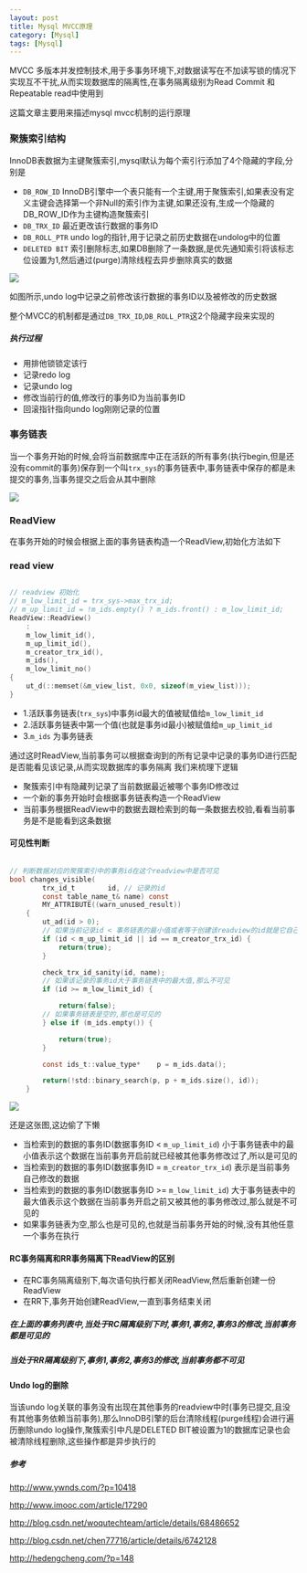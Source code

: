 ```yaml
---
layout: post
title: Mysql MVCC原理
category: [Mysql]
tags: [Mysql]
---
```


MVCC 多版本并发控制技术,用于多事务环境下,对数据读写在不加读写锁的情况下实现互不干扰,从而实现数据库的隔离性,在事务隔离级别为Read Commit 和 Repeatable read中使用到

这篇文章主要用来描述mysql mvcc机制的运行原理

### 聚簇索引结构

InnoDB表数据为主键聚簇索引,mysql默认为每个索引行添加了4个隐藏的字段,分别是

* ```DB_ROW_ID``` InnoDB引擎中一个表只能有一个主键,用于聚簇索引,如果表没有定义主键会选择第一个非Null的索引作为主键,如果还没有,生成一个隐藏的DB_ROW_ID作为主键构造聚簇索引
* ```DB_TRX_ID``` 最近更改该行数据的事务ID
* ```DB_ROLL_PTR``` undo log的指针,用于记录之前历史数据在undolog中的位置
* ```DELETED BIT``` 索引删除标志,如果DB删除了一条数据,是优先通知索引将该标志位设置为1,然后通过(purge)清除线程去异步删除真实的数据

![](http://pic.woowen.com/mvcc3.png)

如图所示,undo log中记录之前修改该行数据的事务ID以及被修改的历史数据

整个MVCC的机制都是通过```DB_TRX_ID```,```DB_ROLL_PTR```这2个隐藏字段来实现的

##### 执行过程

* 用排他锁锁定该行
* 记录redo log
* 记录undo log
* 修改当前行的值,修改行的事务ID为当前事务ID
* 回滚指针指向undo log刚刚记录的位置

### 事务链表

当一个事务开始的时候,会将当前数据库中正在活跃的所有事务(执行begin,但是还没有commit的事务)保存到一个叫```trx_sys```的事务链表中,事务链表中保存的都是未提交的事务,当事务提交之后会从其中删除

![](http://pic.woowen.com/trx_sys.png)

### ReadView

在事务开始的时候会根据上面的事务链表构造一个ReadView,初始化方法如下

### read view

```C

// readview 初始化
// m_low_limit_id = trx_sys->max_trx_id; 
// m_up_limit_id = !m_ids.empty() ? m_ids.front() : m_low_limit_id;
ReadView::ReadView()
	:
	m_low_limit_id(),
	m_up_limit_id(),
	m_creator_trx_id(),
	m_ids(),
	m_low_limit_no()
{
	ut_d(::memset(&m_view_list, 0x0, sizeof(m_view_list)));
}


```


* 1.活跃事务链表(```trx_sys```)中事务id最大的值被赋值给```m_low_limit_id```
* 2.活跃事务链表中第一个值(也就是事务id最小)被赋值给```m_up_limit_id```
* 3.```m_ids``` 为事务链表

通过这时ReadView,当前事务可以根据查询到的所有记录中记录的事务ID进行匹配是否能看见该记录,从而实现数据库的事务隔离
我们来梳理下逻辑

* 聚簇索引中有隐藏列记录了当前数据最近被哪个事务ID修改过
* 一个新的事务开始时会根据事务链表构造一个ReadView
* 当前事务根据ReadView中的数据去跟检索到的每一条数据去校验,看看当前事务是不是能看到这条数据

#### 可见性判断

```C

// 判断数据对应的聚簇索引中的事务id在这个readview中是否可见
bool changes_visible(
		trx_id_t		id, // 记录的id
		const table_name_t&	name) const
		MY_ATTRIBUTE((warn_unused_result))
	{
		ut_ad(id > 0);
		// 如果当前记录id < 事务链表的最小值或者等于创建该readview的id就是它自己,那么是可见的
		if (id < m_up_limit_id || id == m_creator_trx_id) {
			return(true);
		}

		check_trx_id_sanity(id, name);
		// 如果该记录的事务id大于事务链表中的最大值,那么不可见
		if (id >= m_low_limit_id) {

			return(false);
		// 如果事务链表是空的,那也是可见的
		} else if (m_ids.empty()) {

			return(true);
		}

		const ids_t::value_type*	p = m_ids.data();

		return(!std::binary_search(p, p + m_ids.size(), id));
	}

```

![](http://pic.woowen.com/trx_sys.png)

还是这张图,这边偷了下懒

* 当检索到的数据的事务ID(数据事务ID < ```m_up_limit_id```) 小于事务链表中的最小值表示这个数据在当前事务开启前就已经被其他事务修改过了,所以是可见的
* 当检索到的数据的事务ID(数据事务ID = ```m_creator_trx_id```) 表示是当前事务自己修改的数据
* 当检索到的数据的事务ID(数据事务ID >= ```m_low_limit_id```) 大于事务链表中的最大值表示这个数据在当前事务开启之前又被其他的事务修改过,那么就是不可见的
* 如果事务链表为空,那么也是可见的,也就是当前事务开始的时候,没有其他任意一个事务在执行

#### RC事务隔离和RR事务隔离下ReadView的区别

* 在RC事务隔离级别下,每次语句执行都关闭ReadView,然后重新创建一份ReadView
* 在RR下,事务开始创建ReadView,一直到事务结束关闭

##### 在上面的事务列表中,当处于RC隔离级别下时,事务1,事务2,事务3的修改,当前事务都是可见的
##### 当处于RR隔离级别下,事务1,事务2,事务3的修改,当前事务都不可见

#### Undo log的删除

当该undo log关联的事务没有出现在其他事务的readview中时(事务已提交,且没有其他事务依赖当前事务),那么InnoDB引擎的后台清除线程(purge线程)会进行遍历删除undo log操作,聚簇索引中凡是DELETED BIT被设置为1的数据库记录也会被清除线程删除,这些操作都是异步执行的


##### 参考

<http://www.ywnds.com/?p=10418>

<http://www.imooc.com/article/17290>

<http://blog.csdn.net/woqutechteam/article/details/68486652>

<http://blog.csdn.net/chen77716/article/details/6742128>

<http://hedengcheng.com/?p=148>







